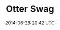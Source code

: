 ---
title: Otter Swag
date: 2014-06-28 20:42 UTC
type: projects
github_url: https://github.com/iheanyi/otter-swag
category: projects
description: |
          A side-scrolling game, built with C++ and the SDL graphics library in which you use the spacebar to allow the Otter to swim up and down in order to dodge incoming missiles and collect coins for points. This game was voted Best Class Project by our peers in Fundamentals of Computing II.
tags: web design
---